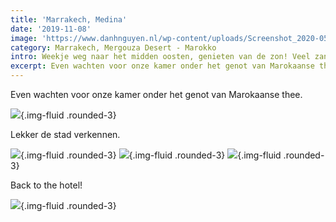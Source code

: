 ```yaml
---
title: 'Marrakech, Medina'
date: '2019-11-08'
image: 'https://www.danhnguyen.nl/wp-content/uploads/Screenshot_2020-05-25_at_16.36.40.e9b168c.29e7e3779684197e76032e128a60a1f7.png'
category: Marrakech, Mergouza Desert - Marokko
intro: Weekje weg naar het midden oosten, genieten van de zon! Veel zand, kamelen en slapen in luxe tenten...
excerpt: Even wachten voor onze kamer onder het genot van Marokaanse thee.
---
```


Even wachten voor onze kamer onder het genot van Marokaanse thee.

![](https://www.danhnguyen.nl/wp-content/uploads/Screenshot_2020-05-25_at_16.36.40.e9b168c.29e7e3779684197e76032e128a60a1f7.png){.img-fluid .rounded-3}

Lekker de stad verkennen.

![](https://www.danhnguyen.nl/wp-content/uploads/Screenshot_2020-05-25_at_16.37.11.a879de3.b5e55bd6776c843bdbf3c5a39bbe46ea.png){.img-fluid .rounded-3}
![](https://www.danhnguyen.nl/wp-content/uploads/Screenshot_2020-05-25_at_16.37.02.d82ef03.9f4231e10a9641d3d5c51d0e6be59cf3.png){.img-fluid .rounded-3}
![](https://www.danhnguyen.nl/wp-content/uploads/Screenshot_2020-05-25_at_16.36.53.45c9ed1.f233a2bb3cab2bdef9b0d4422a23b824.png){.img-fluid .rounded-3}

Back to the hotel!

![](https://www.danhnguyen.nl/wp-content/uploads/Screenshot_2020-05-25_at_16.36.47.d82ef03.e2f3e56717a13e4657d5e111eb77ed7c.png){.img-fluid .rounded-3}
